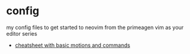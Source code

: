 # config

my config files to get started to neovim from the primeagen vim as your editor series

- [cheatsheet with basic motions and commands](/cheatsheet.MD)

